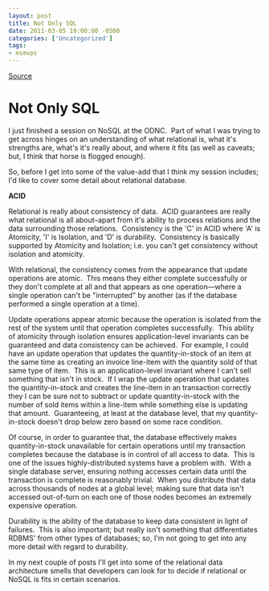 ```yaml
---
layout: post
title: Not Only SQL
date: 2011-03-05 19:00:00 -0500
categories: ['Uncategorized']
tags:
- msmvps
---
```

[Source](http://blogs.msmvps.com/peterritchie/2011/03/06/not-only-sql/ "Permalink to Not Only SQL")

# Not Only SQL

I just finished a session on NoSQL at the ODNC.  Part of what I was trying to get across hinges on an understanding of what relational is, what it's strengths are, what's it's really about, and where it fits (as well as caveats; but, I think that horse is flogged enough).

So, before I get into some of the value-add that I think my session includes; I'd like to cover some detail about relational database.

**ACID**

Relational is really about consistency of data.  ACID guarantees are really what relational is all about–apart from it's ability to process relations and the data surrounding those relations.  Consistency is the 'C' in ACID where 'A' is Atomicity, 'I' is Isolation, and 'D' is durability.  Consistency is basically supported by Atomicity and Isolation; i.e. you can't get consistency without isolation and atomicity.

With relational, the consistency comes from the appearance that update operations are atomic.  This means they either complete successfully or they don't complete at all and that appears as one operation—where a single operation can't be "interrupted" by another (as if the database performed a single operation at a time).

Update operations appear atomic because the operation is isolated from the rest of the system until that operation completes successfully.  This ability of atomicity through isolation ensures application-level invariants can be guaranteed and data consistency can be achieved.  For example, I could have an update operation that updates the quantity-in-stock of an item at the same time as creating an invoice line-item with the quantity sold of that same type of item.  This is an application-level invariant where I can't sell something that isn't in stock.  If I wrap the update operation that updates the quantity-in-stock and creates the line-item in an transaction correctly they I can be sure not to subtract or update quantity-in-stock with the number of sold items within a line-item while something else is updating that amount.  Guaranteeing, at least at the database level, that my quantity-in-stock doesn't drop below zero based on some race condition.

Of course, in order to guarantee that, the database effectively makes quantity-in-stock unavailable for certain operations until my transaction completes because the database is in control of all access to data.  This is one of the issues highly-distributed systems have a problem with.  With a single database server, ensuring nothing accesses certain data until the transaction is complete is reasonably trivial.  When you distribute that data across thousands of nodes at a global level; making sure that data isn't accessed out-of-turn on each one of those nodes becomes an extremely expensive operation.

Durability is the ability of the database to keep data consistent in light of failures.  This is also important; but really isn't something that differentiates RDBMS' from other types of databases; so, I'm not going to get into any more detail with regard to durability.

In my next couple of posts I'll get into some of the relational data architecture smells that developers can look for to decide if relational or NoSQL is fits in certain scenarios.

